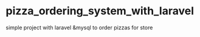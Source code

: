 # pizza_ordering_system_with_laravel
simple project with laravel &amp;mysql to order pizzas for store 
